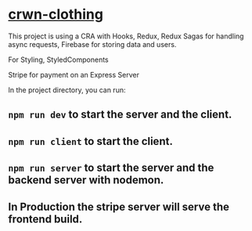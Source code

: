 # [crwn-clothing](https://sfn-live.herokuapp.com/)

This project is using a CRA with Hooks, Redux, Redux Sagas for handling async requests, Firebase for storing data and users.

For Styling, StyledComponents

Stripe for payment on an Express Server


In the project directory, you can run:

## `npm run dev` to start the server and the client.

## `npm run client` to start the client.

## `npm run server` to start the server and the backend server with nodemon.


## In Production the stripe server will serve the frontend build.

